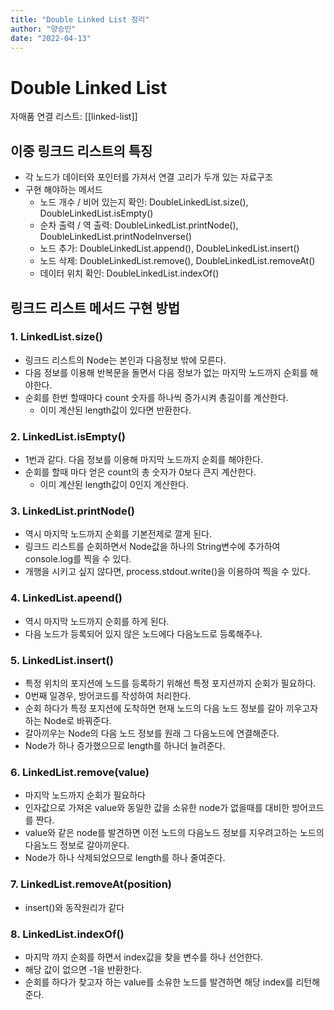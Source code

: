 ```yaml
---
title: "Double Linked List 정리"
author: "양승민"
date: "2022-04-13"
---
```


# Double Linked List

자매품 연결 리스트:  [[linked-list]]

## 이중 링크드 리스트의 특징

- 각 노드가 데이터와 포인터를 가져서 연결 고리가 두개 있는 자료구조
- 구현 해야하는 메서드
  - 노드 개수 / 비어 있는지 확인: DoubleLinkedList.size(), DoubleLinkedList.isEmpty()
  - 순차 출력 / 역 출력: DoubleLinkedList.printNode(), DoubleLinkedList.printNodeInverse()
  - 노드 추가: DoubleLinkedList.append(), DoubleLinkedList.insert()
  - 노드 삭제: DoubleLinkedList.remove(), DoubleLinkedList.removeAt()
  - 데이터 위치 확인: DoubleLinkedList.indexOf()

## 링크드 리스트 메서드 구현 방법

### 1. LinkedList.size()

- 링크드 리스트의 Node는 본인과 다음정보 밖에 모른다.
- 다음 정보를 이용해 반복문을 돌면서 다음 정보가 없는 마지막 노드까지 순회를 해야한다.
- 순회를 한번 할때마다 count 숫자를 하나씩 증가시켜 총길이를 계산한다.
  - 이미 계산된 length값이 있다면 반환한다.

### 2. LinkedList.isEmpty()

- 1번과 같다. 다음 정보를 이용해 마지막 노드까지 순회를 해야한다.
- 순회를 할때 마다 얻은 count의 총 숫자가 0보다 큰지 계산한다.
  - 이미 계산된 length값이 0인지 계산한다.

### 3. LinkedList.printNode()

- 역시 마지막 노드까지 순회를 기본전제로 깔게 된다.
- 링크드 리스트를 순회하면서 Node값을 하나의 String변수에 추가하여 console.log를 찍을 수 있다.
- 개행을 시키고 싶지 않다면, process.stdout.write()을 이용하여 찍을 수 있다.

### 4. LinkedList.apeend()

- 역시 마지막 노드까지 순회를 하게 된다.
- 다음 노드가 등록되어 있지 않은 노드에다 다음노드로 등록해주나.

### 5. LinkedList.insert()

- 특정 위치의 포지션에 노드를 등록하기 위해선 특정 포지션까지 순회가 필요하다.
- 0번째 일경우, 방어코드를 작성하여 처리한다.
- 순회 하다가 특정 포지션에 도착하면 현재 노드의 다음 노드 정보를 갈아 끼우고자 하는 Node로 바꿔준다.
- 갈아끼우는 Node의 다음 노드 정보를 원래 그 다음노드에 연결해준다.
- Node가 하나 증가했으므로 length를 하나더 늘려준다.

### 6. LinkedList.remove(value)

- 마지막 노드까지 순회가 필요하다
- 인자값으로 가져온 value와 동일한 값을 소유한 node가 없을때를 대비한 방어코드를 짠다.
- value와 같은 node를 발견하면 이전 노드의 다음노드 정보를 지우려고하는 노드의 다음노드 정보로 갈아끼운다.
- Node가 하나 삭제되었으므로 length를 하나 줄여준다.

### 7. LinkedList.removeAt(position)

- insert()와 동작원리가 같다

### 8. LinkedList.indexOf()

- 마지막 까지 순회를 하면서 index값을 찾을 변수를 하나 선언한다.
- 해당 값이 없으면 -1을 반환한다.
- 순회를 하다가 찾고자 하는 value를 소유한 노드를 발견하면 해당 index를 리턴해준다.
